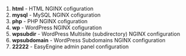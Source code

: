 1. **html** -  	HTML NGINX cofiguration
1. **mysql** -  MySQL NGINX cofiguration	
1. **php** - 	PHP NGINX cofiguration 	
1. **wp** -  	WordPress NGINX cofiguration
1. **wpsubdir** - WordPress Multisite (subdirectory)  NGINX configuration
1. **wpsubdomain** - WordPress Subdomains NGINX configuration	
1. **22222** - EasyEngine admin panel configuration
